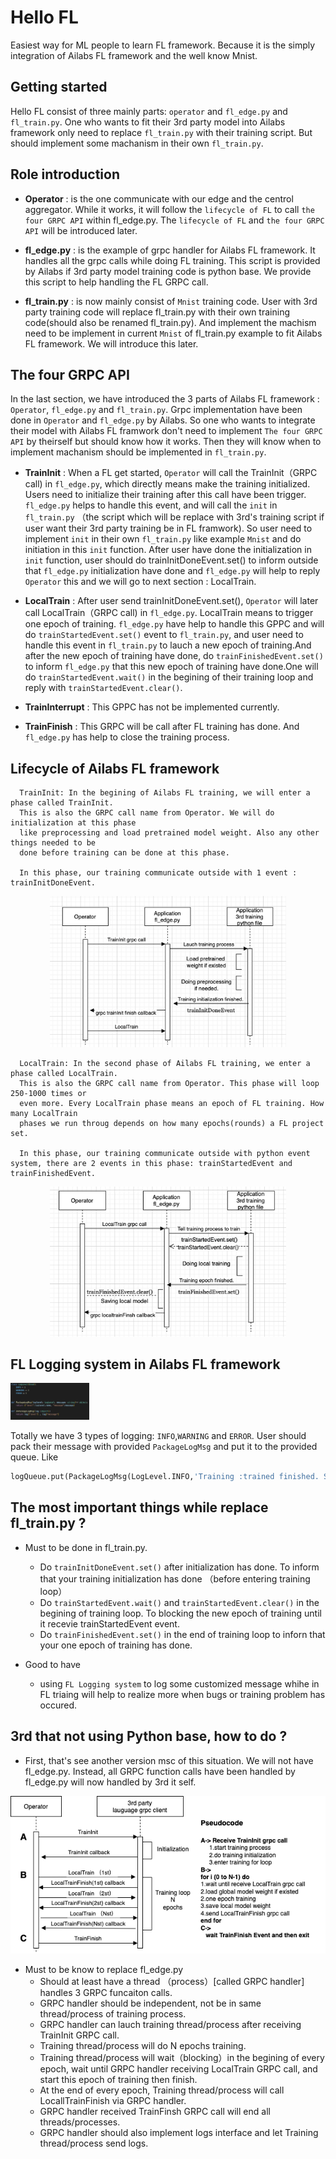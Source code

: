 # Hello FL

Easiest way for ML people to learn FL framework. Because it is the simply integration of Ailabs FL framework and the well know Mnist.

## Getting started

Hello FL consist of three mainly parts: `operator` and `fl_edge.py` and `fl_train.py`.
One who wants to fit their 3rd party model into Ailabs framework only need to replace `fl_train.py` with their training script. But should implement some machanism in their own `fl_train.py`.

## Role introduction

* **Operator** : is the one communicate with our edge and the centrol aggregator.
While it works, it will follow the `lifecycle of FL` to call `the four GRPC API` within fl_edge.py.
The `lifecycle of FL` and `the four GRPC API` will be introduced later.


* **fl_edge.py** : is the example of grpc handler for Ailabs FL framework. It handles all the grpc calls while doing FL training. This script is provided by Ailabs if 3rd party model training code is python base. We provide this script to help handling the FL GRPC call.

* **fl_train.py** : is now mainly consist of `Mnist` training code. User with 3rd party training code will replace fl_train.py with their own training code(should also be renamed fl_train.py). And implement the machism need to be implement in current `Mnist`  of fl_train.py example to fit Ailabs FL framework. We will introduce this later.


## The four GRPC API

In the last section, we have introduced the 3 parts of Ailabs FL framework : `Operator`, `fl_edge.py` and `fl_train.py`. Grpc implementation have been done in `Operator` and `fl_edge.py` by Ailabs. So one who wants to integrate their model with Ailabs FL framwork don't need to implement `The four GRPC API` by theirself but should know how it works. Then they will know when to implement machanism should be implemented in `fl_train.py`.

* **TrainInit** : When a FL get started, `Operator` will call the TrainInit（GRPC call) in `fl_edge.py`, which directly means make the training initialized. Users need to initialize their training after this call have been trigger. `fl_edge.py` helps to handle this event, and will call the `init` in `fl_train.py` （the script which will be replace with 3rd's training script if user want their 3rd party training be in FL framwork). So user need to implement `init` in their own `fl_train.py` like example `Mnist` and do initiation in this `init` function. After user have done the initialization in `init` function, user should do trainInitDoneEvent.set() to inform outside that  `fl_edge.py` initialization have done and `fl_edge.py` will help to reply `Operator` this and we will go to next section : LocalTrain.

* **LocalTrain** : After user send trainInitDoneEvent.set(), `Operator` will later call LocalTrain（GRPC call)  in `fl_edge.py`. LocalTrain means to trigger one epoch of training. `fl_edge.py` have help to handle this GPPC and will do `trainStartedEvent.set()` event to `fl_train.py`, and user need to handle this event in `fl_train.py` to lauch a new epoch of training.And after the new epoch of training have done, do `trainFinishedEvent.set()` to inform `fl_edge.py` that this new epoch of training have done.One will do `trainStartedEvent.wait()` in the begining of their training loop and reply with  `trainStartedEvent.clear()`.


* **TrainInterrupt** : This GPPC has not be implemented currently.

* **TrainFinish** : This GRPC will be call after FL training has done. And `fl_edge.py` has help to close the training process.


## Lifecycle of Ailabs FL framework

```plaintext
  TrainInit: In the begining of Ailabs FL training, we will enter a phase called TrainInit.
  This is also the GRPC call name from Operator. We will do initialization at this phase
  like preprocessing and load pretrained model weight. Also any other things needed to be
  done before training can be done at this phase.

  In this phase, our training communicate outside with 1 event : trainInitDoneEvent.
```
<div align="center"><img src="./assets/msc_1.png" style="width:75%"></img></div>

```plaintext
  LocalTrain: In the second phase of Ailabs FL training, we enter a phase called LocalTrain.
  This is also the GRPC call name from Operator. This phase will loop 250-1000 times or
  even more. Every LocalTrain phase means an epoch of FL training. How many LocalTrain
  phases we run throug depends on how many epochs(rounds) a FL project set.

  In this phase, our training communicate outside with python event system, there are 2 events in this phase: trainStartedEvent and trainFinishedEvent.
```

<div align="center"><img src="./assets/msc_2.png" style="width:75%"></img></div>

## FL Logging system in Ailabs FL framework

<div align="left"><img src="./assets/logging_1.png" style="width:25%"></img></div>


Totally we have 3 types of logging: `INFO`,`WARNING` and `ERROR`.
User should pack their message with provided `PackageLogMsg` and put it to the provided queue. Like

```python
logQueue.put(PackageLogMsg(LogLevel.INFO,'Training :trained finished. Start saving model weight'))
```

## The most important things while replace fl_train.py ?

* Must to be done in fl_train.py.
  * Do `trainInitDoneEvent.set()` after initialization has done. To inform that your training initialization has done （before entering training loop）
  * Do `trainStartedEvent.wait()` and `trainStartedEvent.clear()` in the begining of training loop. To blocking the new epoch of training until it recevie trainStartedEvent event.
  * Do `trainFinishedEvent.set()` in the end of training loop to inforn that your one epoch of training has done.

* Good to have
  * using `FL Logging system` to log some customized message whihe in FL triaing will help to realize more when bugs or training problem has occured.


## 3rd that not using Python base, how to do ?

* First, that's see another version msc of this situation. We will not have fl_edge.py. Instead, all GRPC function calls have been handled by fl_edge.py will now handled by 3rd it self.

<div align="left"><img src="./assets/3rd_without_python.png" style="width:100%"></img></div>

* Must to be know to replace fl_edge.py
    * Should at least have a thread （process）[called GRPC handler] handles 3 GRPC funcaiton calls.
    * GRPC handler should be independent, not be in same thread/process of training process.
    * GRPC handler can lauch training thread/process after receiving TrainInit GRPC call.
    * Training thread/process will do N epochs training.
    * Training thread/process will wait（blocking）in the begining of every epoch, wait until GRPC handler receiving LocalTrain GRPC call, and start this epoch of training then finish.
    * At the end of every epoch, Training thread/process will call LocallTrainFinish via GRPC handler.
    * GRPC handler received TrainFinsh GRPC call will end all threads/processes.
    * GRPC handler should also implement logs interface and let Training thread/process send logs.